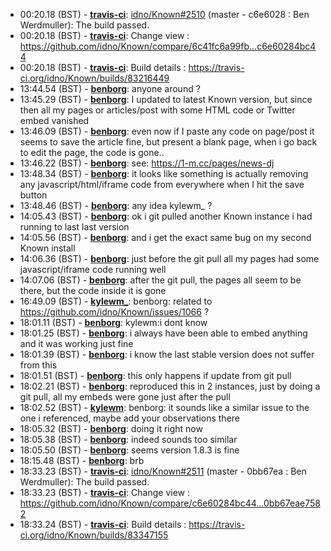 * <a id="00:20.18">00:20.18 (BST)</a> - __[travis-ci](https://github.com/travis-ci)__: <a href="https://github.com/idno/Known/issues/2510">idno/Known#2510</a> (master - c6e6028 : Ben Werdmuller): The build passed.
* <a id="00:20.18">00:20.18 (BST)</a> - __[travis-ci](https://github.com/travis-ci)__: Change view : https://github.com/idno/Known/compare/6c41fc6a99fb...c6e60284bc44
* <a id="00:20.18">00:20.18 (BST)</a> - __[travis-ci](https://github.com/travis-ci)__: Build details : https://travis-ci.org/idno/Known/builds/83216449
* <a id="13:44.54">13:44.54 (BST)</a> - __[benborg](https://github.com/benborg)__: anyone around ?
* <a id="13:45.29">13:45.29 (BST)</a> - __[benborg](https://github.com/benborg)__: I updated to latest Known version, but since then all my pages or articles/post with some HTML code or Twitter embed vanished
* <a id="13:46.09">13:46.09 (BST)</a> - __[benborg](https://github.com/benborg)__: even now if I paste any code on page/post it seems to save the article fine, but present a blank page, when i go back to edit the page, the code is gone..
* <a id="13:46.22">13:46.22 (BST)</a> - __[benborg](https://github.com/benborg)__: see: https://1-m.cc/pages/news-dj
* <a id="13:48.34">13:48.34 (BST)</a> - __[benborg](https://github.com/benborg)__: it looks like something is actually removing any javascript/html/iframe code from everywhere when I hit the save button
* <a id="13:48.46">13:48.46 (BST)</a> - __[benborg](https://github.com/benborg)__: any idea kylewm_ ?
* <a id="14:05.43">14:05.43 (BST)</a> - __[benborg](https://github.com/benborg)__: ok i git pulled another Known instance i had running to last last version
* <a id="14:05.56">14:05.56 (BST)</a> - __[benborg](https://github.com/benborg)__: and i get the exact same bug on my second Known install
* <a id="14:06.36">14:06.36 (BST)</a> - __[benborg](https://github.com/benborg)__: just before the git pull all my pages had some javascript/iframe code running well
* <a id="14:07.06">14:07.06 (BST)</a> - __[benborg](https://github.com/benborg)__: after the git pull, the pages all seem to be there, but the code inside it is gone
* <a id="16:49.09">16:49.09 (BST)</a> - __[kylewm_](https://github.com/kylewm_)__: benborg: related to https://github.com/idno/Known/issues/1066 ?
* <a id="18:01.11">18:01.11 (BST)</a> - __[benborg](https://github.com/benborg)__: kylewm:i dont know
* <a id="18:01.25">18:01.25 (BST)</a> - __[benborg](https://github.com/benborg)__: i always have been able to embed anything and it was working just fine
* <a id="18:01.39">18:01.39 (BST)</a> - __[benborg](https://github.com/benborg)__: i know the last stable version does not suffer from this
* <a id="18:01.51">18:01.51 (BST)</a> - __[benborg](https://github.com/benborg)__: this only happens if update from git pull
* <a id="18:02.21">18:02.21 (BST)</a> - __[benborg](https://github.com/benborg)__: reproduced this in 2 instances, just by doing a git pull, all my embeds were gone just after the pull
* <a id="18:02.52">18:02.52 (BST)</a> - __[kylewm](https://github.com/kylewm)__: benborg: it sounds like a similar issue to the one i referenced, maybe add your observations there
* <a id="18:05.32">18:05.32 (BST)</a> - __[benborg](https://github.com/benborg)__: doing it right now
* <a id="18:05.38">18:05.38 (BST)</a> - __[benborg](https://github.com/benborg)__: indeed sounds too similar
* <a id="18:05.50">18:05.50 (BST)</a> - __[benborg](https://github.com/benborg)__: seems version 1.8.3 is fine
* <a id="18:15.48">18:15.48 (BST)</a> - __[benborg](https://github.com/benborg)__: brb
* <a id="18:33.23">18:33.23 (BST)</a> - __[travis-ci](https://github.com/travis-ci)__: <a href="https://github.com/idno/Known/issues/2511">idno/Known#2511</a> (master - 0bb67ea : Ben Werdmuller): The build passed.
* <a id="18:33.23">18:33.23 (BST)</a> - __[travis-ci](https://github.com/travis-ci)__: Change view : https://github.com/idno/Known/compare/c6e60284bc44...0bb67eae7582
* <a id="18:33.24">18:33.24 (BST)</a> - __[travis-ci](https://github.com/travis-ci)__: Build details : https://travis-ci.org/idno/Known/builds/83347155

